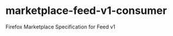 marketplace-feed-v1-consumer
============================

Firefox Marketplace Specification for Feed v1
